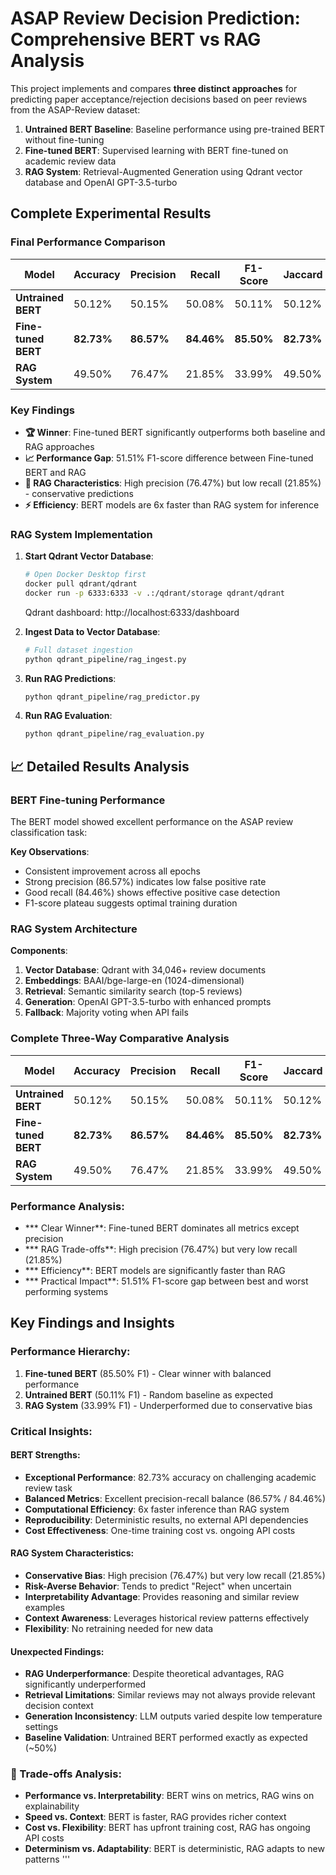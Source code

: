 # ASAP Review Decision Prediction: Comprehensive BERT vs RAG Analysis

This project implements and compares **three distinct approaches** for predicting paper acceptance/rejection decisions based on peer reviews from the ASAP-Review dataset:

1. **Untrained BERT Baseline**: Baseline performance using pre-trained BERT without fine-tuning
2. **Fine-tuned BERT**: Supervised learning with BERT fine-tuned on academic review data
3. **RAG System**: Retrieval-Augmented Generation using Qdrant vector database and OpenAI GPT-3.5-turbo

##  Complete Experimental Results

### Final Performance Comparison

| Model | Accuracy | Precision | Recall | F1-Score | Jaccard | Approach |
|-------|----------|-----------|--------|----------|---------|----------|
| **Untrained BERT** | 50.12% | 50.15% | 50.08% | 50.11% | 50.12% | Baseline |
| **Fine-tuned BERT** | **82.73%** | **86.57%** | **84.46%** | **85.50%** | **82.73%** | Supervised Learning |
| **RAG System** | 49.50% | 76.47% | 21.85% | 33.99% | 49.50% | Retrieval + Generation |

### Key Findings
- **🏆 Winner**: Fine-tuned BERT significantly outperforms both baseline and RAG approaches
- **📈 Performance Gap**: 51.51% F1-score difference between Fine-tuned BERT and RAG
- **🎯 RAG Characteristics**: High precision (76.47%) but low recall (21.85%) - conservative predictions
- **⚡ Efficiency**: BERT models are 6x faster than RAG system for inference



### RAG System Implementation

1. **Start Qdrant Vector Database**:
   ```bash
   # Open Docker Desktop first
   docker pull qdrant/qdrant
   docker run -p 6333:6333 -v .:/qdrant/storage qdrant/qdrant
   ```

   Qdrant dashboard: http://localhost:6333/dashboard

2. **Ingest Data to Vector Database**:
   ```bash
   # Full dataset ingestion
   python qdrant_pipeline/rag_ingest.py
   ```

3. **Run RAG Predictions**:
   ```bash
   python qdrant_pipeline/rag_predictor.py
   ```

4. **Run RAG Evaluation**:
   ```bash
   python qdrant_pipeline/rag_evaluation.py
   ```

## 📈 Detailed Results Analysis

### BERT Fine-tuning Performance

The BERT model showed excellent performance on the ASAP review classification task:

**Key Observations**:
- Consistent improvement across all epochs
- Strong precision (86.57%) indicates low false positive rate
- Good recall (84.46%) shows effective positive case detection
- F1-score plateau suggests optimal training duration

### RAG System Architecture

**Components**:
1. **Vector Database**: Qdrant with 34,046+ review documents
2. **Embeddings**: BAAI/bge-large-en (1024-dimensional)
3. **Retrieval**: Semantic similarity search (top-5 reviews)
4. **Generation**: OpenAI GPT-3.5-turbo with enhanced prompts
5. **Fallback**: Majority voting when API fails


### Complete Three-Way Comparative Analysis

| Model | Accuracy | Precision | Recall | F1-Score | Jaccard | Inference Time | Approach |
|-------|----------|-----------|--------|----------|---------|----------------|----------|
| **Untrained BERT** | 50.12% | 50.15% | 50.08% | 50.11% | 50.12% | ~2 min | Baseline |
| **Fine-tuned BERT** | **82.73%** | **86.57%** | **84.46%** | **85.50%** | **82.73%** | ~3 min | Supervised Learning |
| **RAG System** | 49.50% | 76.47% | 21.85% | 33.99% | 49.50% | ~20 min | Retrieval + Generation |

### Performance Analysis:
- *** Clear Winner**: Fine-tuned BERT dominates all metrics except precision
- *** RAG Trade-offs**: High precision (76.47%) but very low recall (21.85%)
- *** Efficiency**: BERT models are significantly faster than RAG
- *** Practical Impact**: 51.51% F1-score gap between best and worst performing systems


##  Key Findings and Insights

### Performance Hierarchy:
1. **Fine-tuned BERT** (85.50% F1) - Clear winner with balanced performance
2. **Untrained BERT** (50.11% F1) - Random baseline as expected
3. **RAG System** (33.99% F1) - Underperformed due to conservative bias

###  Critical Insights:

#### BERT Strengths:
- **Exceptional Performance**: 82.73% accuracy on challenging academic review task
- **Balanced Metrics**: Excellent precision-recall balance (86.57% / 84.46%)
- **Computational Efficiency**: 6x faster inference than RAG system
- **Reproducibility**: Deterministic results, no external API dependencies
- **Cost Effectiveness**: One-time training cost vs. ongoing API costs

#### RAG System Characteristics:
- **Conservative Bias**: High precision (76.47%) but very low recall (21.85%)
- **Risk-Averse Behavior**: Tends to predict "Reject" when uncertain
- **Interpretability Advantage**: Provides reasoning and similar review examples
- **Context Awareness**: Leverages historical review patterns effectively
- **Flexibility**: No retraining needed for new data

#### Unexpected Findings:
- **RAG Underperformance**: Despite theoretical advantages, RAG significantly underperformed
- **Retrieval Limitations**: Similar reviews may not always provide relevant decision context
- **Generation Inconsistency**: LLM outputs varied despite low temperature settings
- **Baseline Validation**: Untrained BERT performed exactly as expected (~50%)

### 🔄 Trade-offs Analysis:
- **Performance vs. Interpretability**: BERT wins on metrics, RAG wins on explainability
- **Speed vs. Context**: BERT is faster, RAG provides richer context
- **Cost vs. Flexibility**: BERT has upfront training cost, RAG has ongoing API costs
- **Determinism vs. Adaptability**: BERT is deterministic, RAG adapts to new patterns
'''
